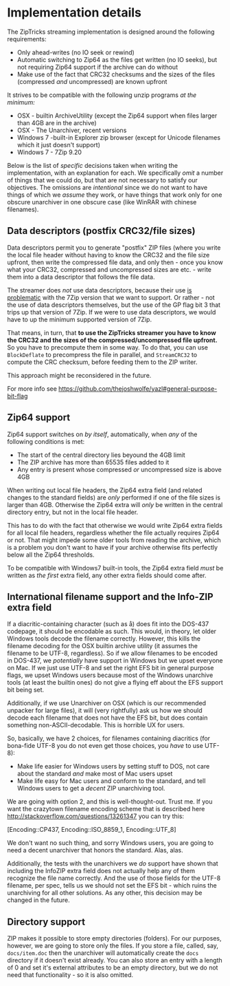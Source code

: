 # Implementation details

The ZipTricks streaming implementation is designed around the following requirements:

* Only ahead-writes (no IO seek or rewind)
* Automatic switching to Zip64 as the files get written (no IO seeks), but not requiring Zip64 support if the archive can do without
* Make use of the fact that CRC32 checksums and the sizes of the files (compressed _and_ uncompressed) are known upfront

It strives to be compatible with the following unzip programs _at the minimum:_

* OSX - builtin ArchiveUtility (except the Zip64 support when files larger than 4GB are in the archive)
* OSX - The Unarchiver, recent versions
* Windows 7 -built-in Explorer zip browser (except for Unicode filenames which it just doesn't support)
* Windows 7 - 7Zip 9.20

Below is the list of _specific_ decisions taken when writing the implementation, with an explanation for each.
We specifically _omit_ a number of things that we could do, but that are not necessary to satisfy our objectives.
The omissions are _intentional_ since we do not want to have things of which we _assume_ they work, or have things
that work only for one obscure unarchiver in one obscure case (like WinRAR with chinese filenames).

## Data descriptors (postfix CRC32/file sizes)

Data descriptors permit you to generate "postfix" ZIP files (where you write the local file header without having to
know the CRC32 and the file size upfront, then write the compressed file data, and only then - once you know what your CRC32,
compressed and uncompressed sizes are etc. - write them into a data descriptor that follows the file data.

The streamer does _not_ use data descriptors, because their use [is problematic](https://github.com/thejoshwolfe/yazl/issues/13)
with the 7Zip version that we want to support. Or rather - not the use of data descriptors themselves, but the use of the GP flag
bit 3 that trips up that version of 7Zip. If we were to use data descriptors, we would have to up the minimum supported version
of 7Zip.

That means, in turn, that **to use the ZipTricks streamer you have to know the CRC32 and the sizes of the compressed/uncompressed
file upfront.** So you have to precompute them in some way. To do that, you can use `BlockDeflate` to precompress the file in
parallel, and `StreamCRC32` to compute the CRC checksum, before feeding them to the ZIP writer.

This approach might be reconsidered in the future.

For more info see https://github.com/thejoshwolfe/yazl#general-purpose-bit-flag

## Zip64 support

Zip64 support switches on _by itself_, automatically, when _any_ of the following conditions is met:

* The start of the central directory lies beyound the 4GB limit
* The ZIP archive has more than 65535 files added to it
* Any entry is present whose compressed _or_ uncompressed size is above 4GB

When writing out local file headers, the Zip64 extra field (and related changes to the standard fields) are
_only_ performed if one of the file sizes is larger than 4GB. Otherwise the Zip64 extra will _only_ be
written in the central directory entry, but not in the local file header.

This has to do with the fact that otherwise we would write Zip64 extra fields for all local file headers,
regardless whether the file actually requires Zip64 or not. That might impede some older tools from reading
the archive, which is a problem you don't want to have if your archive otherwise fits perfectly below all
the Zip64 thresholds.

To be compatible with Windows7 built-in tools, the Zip64 extra field _must_ be written as _the first_ extra
field, any other extra fields should come after.

## International filename support and the Info-ZIP extra field

If a diacritic-containing character (such as å) does fit into the DOS-437
codepage, it should be encodable as such. This would, in theory, let older Windows tools
decode the filename correctly. However, this kills the filename decoding for the OSX builtin
archive utility (it assumes the filename to be UTF-8, regardless). So if we allow filenames
to be encoded in DOS-437, we _potentially_ have support in Windows but we upset everyone on Mac.
If we just use UTF-8 and set the right EFS bit in general purpose flags, we upset Windows users
because most of the Windows unarchive tools (at least the builtin ones) do not give a flying eff
about the EFS support bit being set.

Additionally, if we use Unarchiver on OSX (which is our recommended unpacker for large files),
it will (very rightfully) ask us how we should decode each filename that does not have the EFS bit,
but does contain something non-ASCII-decodable. This is horrible UX for users.

So, basically, we have 2 choices, for filenames containing diacritics (for bona-fide UTF-8 you do not
even get those choices, you _have_ to use UTF-8):

* Make life easier for Windows users by setting stuff to DOS, not care about the standard _and_ make
  most of Mac users upset
* Make life easy for Mac users and conform to the standard, and tell Windows users to get a _decent_
  ZIP unarchiving tool.

We are going with option 2, and this is well-thought-out. Trust me. If you want the crazytown
filename encoding scheme that is described here http://stackoverflow.com/questions/13261347
you can try this:

   [Encoding::CP437, Encoding::ISO_8859_1, Encoding::UTF_8]

We don't want no such thing, and sorry Windows users, you are going to need a decent unarchiver
that honors the standard. Alas, alas.

Additionally, the tests with the unarchivers we _do_ support have shown that including the InfoZIP
extra field does not actually help any of them recognize the file name correctly. And the use of
those fields for the UTF-8 filename, per spec, tells us we should not set the EFS bit - which ruins
the unarchiving for all other solutions. As any other, this decision may be changed in the future.

## Directory support

ZIP makes it possible to store empty directories (folders). For our purposes, however, we are going
to store only the files. If you store a file, called, say, `docs/item.doc` then the unarchiver will
automatically create the `docs` directory if it doesn't exist already. You can also store an entry
with a length of 0 and set it's external attributes to be an empty directory, but we do not need
that functionality - so it is also omitted.